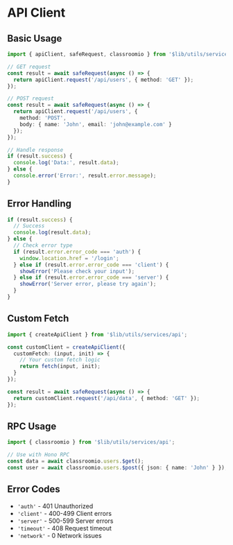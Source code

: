 # API Client

## Basic Usage

```typescript
import { apiClient, safeRequest, classroomio } from '$lib/utils/services/api';

// GET request
const result = await safeRequest(async () => {
  return apiClient.request('/api/users', { method: 'GET' });
});

// POST request
const result = await safeRequest(async () => {
  return apiClient.request('/api/users', {
    method: 'POST',
    body: { name: 'John', email: 'john@example.com' }
  });
});

// Handle response
if (result.success) {
  console.log('Data:', result.data);
} else {
  console.error('Error:', result.error.message);
}
```

## Error Handling

```typescript
if (result.success) {
  // Success
  console.log(result.data);
} else {
  // Check error type
  if (result.error.error_code === 'auth') {
    window.location.href = '/login';
  } else if (result.error.error_code === 'client') {
    showError('Please check your input');
  } else if (result.error.error_code === 'server') {
    showError('Server error, please try again');
  }
}
```

## Custom Fetch

```typescript
import { createApiClient } from '$lib/utils/services/api';

const customClient = createApiClient({
  customFetch: (input, init) => {
    // Your custom fetch logic
    return fetch(input, init);
  }
});

const result = await safeRequest(async () => {
  return customClient.request('/api/data', { method: 'GET' });
});
```

## RPC Usage

```typescript
import { classroomio } from '$lib/utils/services/api';

// Use with Hono RPC
const data = await classroomio.users.$get();
const user = await classroomio.users.$post({ json: { name: 'John' } });
```

## Error Codes

- `'auth'` - 401 Unauthorized
- `'client'` - 400-499 Client errors
- `'server'` - 500-599 Server errors
- `'timeout'` - 408 Request timeout
- `'network'` - 0 Network issues
